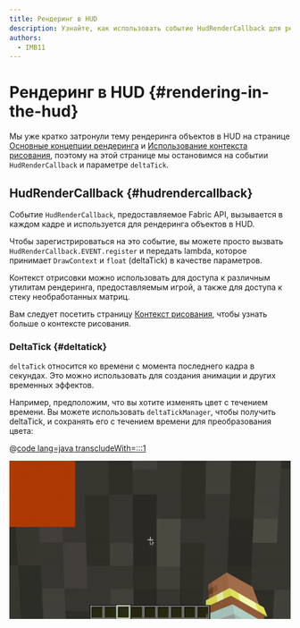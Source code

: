 ```yaml
---
title: Рендеринг в HUD
description: Узнайте, как использовать событие HudRenderCallback для рендеринга в HUD.
authors:
  - IMB11
---
```


# Рендеринг в HUD {#rendering-in-the-hud}

Мы уже кратко затронули тему рендеринга объектов в HUD на странице [Основные концепции рендеринга](./basic-concepts) и [Использование контекста рисования](./draw-context), поэтому на этой странице мы остановимся на событии `HudRenderCallback` и параметре `deltaTick`.

## HudRenderCallback {#hudrendercallback}

Событие `HudRenderCallback`, предоставляемое Fabric API, вызывается в каждом кадре и используется для рендеринга объектов в HUD.

Чтобы зарегистрироваться на это событие, вы можете просто вызвать `HudRenderCallback.EVENT.register` и передать lambda, которое принимает `DrawContext` и `float` (deltaTick) в качестве параметров.

Контекст отрисовки можно использовать для доступа к различным утилитам рендеринга, предоставляемым игрой, а также для доступа к стеку необработанных матриц.

Вам следует посетить страницу [Контекст рисования](./draw-context), чтобы узнать больше о контексте рисования.

### DeltaTick {#deltatick}

`deltaTick` относится ко времени с момента последнего кадра в секундах. Это можно использовать для создания анимации и других временных эффектов.

Например, предположим, что вы хотите изменять цвет с течением времени. Вы можете использовать `deltaTickManager`, чтобы получить deltaTick, и сохранять его с течением времени для преобразования цвета:

@[code lang=java transcludeWith=:::1](@/reference/latest/src/client/java/com/example/docs/rendering/HudRenderingEntrypoint.java)

![Изменение цвета с течением времени](/assets/develop/rendering/hud-rendering-deltatick.webp)
